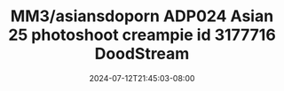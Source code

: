 --- 
title: "MM3/asiansdoporn  ADP024 Asian 25 photoshoot creampie id 3177716  DoodStream"
description: "    MM3/asiansdoporn  ADP024 Asian 25 photoshoot creampie id 3177716  DoodStream dood   new"
date: 2024-07-12T21:45:03-08:00
file_code: "gih779wa3ozf"
draft: false
cover: "76rjh4ydov260257.jpg"
tags: ["Asian", "photoshoot", "creampie", "DoodStream", "bokep-indo", "bokep-viral", "bokep-ig"]
length: 1133
fld_id: "1483176"
foldername: "Asiansdoporn 1"
categories: ["Asiansdoporn 1"]
views: 0
---